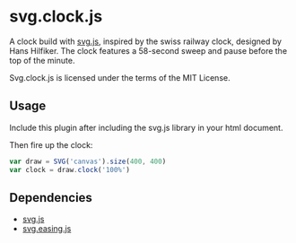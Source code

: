 # svg.clock.js

A clock build with [svg.js](https://github.com/wout/svg.js), inspired by the swiss railway clock, designed by Hans Hilfiker. The clock features a 58-second sweep and pause before the top of the minute.

Svg.clock.js is licensed under the terms of the MIT License.

## Usage
Include this plugin after including the svg.js library in your html document.

Then fire up the clock:

```javascript
var draw = SVG('canvas').size(400, 400)
var clock = draw.clock('100%')
```

## Dependencies
- [svg.js](https://github.com/wout/svg.js)
- [svg.easing.js](https://github.com/wout/svg.easing.js)